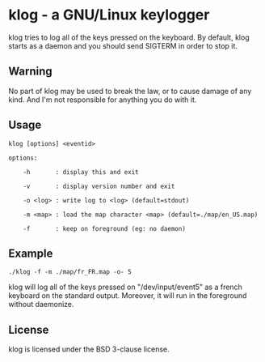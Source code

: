klog - a GNU/Linux keylogger
============================

klog tries to log all of the keys pressed on the keyboard.
By default, klog starts as a daemon and you should send SIGTERM
in order to stop it.

Warning
-------
No part of klog may be used to break the law, or to cause damage of any
kind. And I'm not responsible for anything you do with it.

Usage
-----
```
klog [options] <eventid>

options:

	-h       : display this and exit
	
	-v       : display version number and exit
	
	-o <log> : write log to <log> (default=stdout)
	
	-m <map> : load the map character <map> (default=./map/en_US.map)
	
	-f       : keep on foreground (eg: no daemon)
```

Example
-------
```
./klog -f -m ./map/fr_FR.map -o- 5
```

klog will log all of the keys pressed on "/dev/input/event5" as a
french keyboard on the standard output. Moreover, it will run in
the foreground without daemonize.

License
-------
klog is licensed under the BSD 3-clause license.
